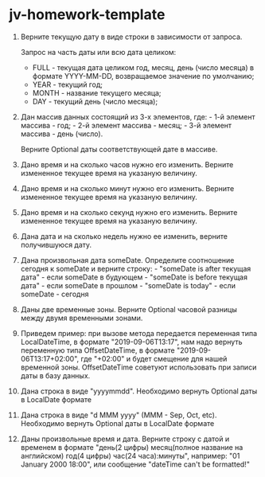 # jv-homework-template

1. Верните текущую дату в виде строки в зависимости от запроса.
   
   Запрос на часть даты или всю дата целиком:
     - FULL - текущая дата целиком год, месяц, день (число месяца)
       в формате YYYY-MM-DD, возвращаемое значение по умолчанию;
     - YEAR - текущий год;
     - MONTH - название текущего месяца;
     - DAY - текущий день (число месяца);

2. Дан массив данных состоящий из 3-х элементов, где:
        - 1-й элемент массива - год;
        - 2-й элемент массива - месяц;
        - 3-й элемент массива - день (число).
   
   Верните Optional даты соответствующей дате в массиве.

3. Дано время и на сколько часов нужно его изменить.
   Верните измененное текущее время на указаную величину.
   
4. Дано время и на сколько минут нужно его изменить.
   Верните измененное текущее время на указаную величину.

5. Дано время и на сколько секунд нужно его изменить.
   Верните измененное текущее время на указаную величину.

6. Дана дата и на сколько недель нужно ее изменить, верните получившуюся дату.

7. Дана произвольная дата someDate.
   Определите соотношение сегодня к someDate и верните строку:
        - "someDate is after текущая дата" - если someDate в будующем
        - "someDate is before текущая дата" - если someDate в прошлом
        - "someDate is today" - если someDate - сегодня
        
8. Даны две временные зоны.
   Верните Optional часовой разницы между двумя временными зонами.
   
9. Приведем пример: при вызове метода передается переменная типа LocalDateTime,
    в формате "2019-09-06T13:17", нам надо вернуть переменную типа OffsetDateTime,
    в формате "2019-09-06T13:17+02:00", где "+02:00" и будет смещение для нашей
    временной зоны.
    OffsetDateTime советуют использовать при записи даты в базу данных.

10. Дана строка в виде "yyyymmdd".
   Необходимо вернуть Optional даты в LocalDate формате

11. Дана строка в виде "d MMM yyyy" (MMM - Sep, Oct, etc).
    Необходимо вернуть Optional даты в LocalDate формате

12. Даны произвольные время и дата.
    Верните строку с датой и временем в формате
    "день(2 цифры) месяц(полное название на английском) год(4 цифры) час(24 часа):минуты",
    например: "01 January 2000 18:00",
    или сообщение "dateTime can't be formatted!"
   